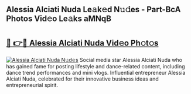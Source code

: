 ## Alessia Alciati Nuda Le𝚊k𝚎d N𝚞𝚍es - Part-BcA Photos Vid𝚎o Le𝚊ks aMNqB

# <h2><a href="http://fbftwc.evod.top/?m=Alessia+Alciati+Nuda">🔗 👉🔴 Alessia Alciati Nuda Vid𝚎o Ph𝚘t𝚘s</a></h2>

[![Alessia Alciati Nuda N𝚞d𝚎s](https://i.imgur.com/8V9OHl7.gif)](http://fbftwc.evod.top/?m=Alessia+Alciati+Nuda)
Social media star Alessia Alciati Nuda who has gained fame for posting lifestyle and dance-related content, including dance trend performances and mini vlogs. Influential entrepreneur Alessia Alciati Nuda, celebrated for their innovative business ideas and entrepreneurial spirit. 
